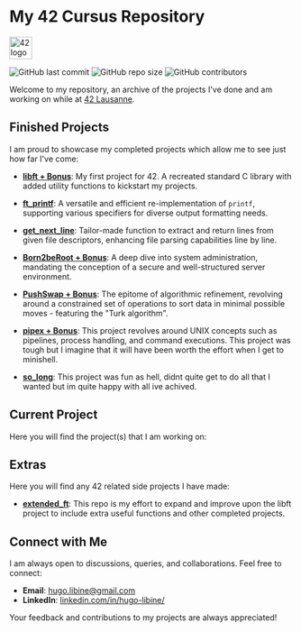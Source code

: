 # My 42 Cursus Repository

<img src="https://camo.githubusercontent.com/bceb89d6fd60ec75292970cfd163a9913a93d58152bc08817214fd925d3236e4/68747470733a2f2f34326c617573616e6e652e63682f77702d636f6e74656e742f75706c6f6164732f323032312f30312f34325f6c6f676f2e737667" width="40" alt="42 logo"> 

![GitHub last commit](https://img.shields.io/github/last-commit/hlibine/42-Repos)
![GitHub repo size](https://img.shields.io/github/repo-size/hlibine/42-Repos)
![GitHub contributors](https://img.shields.io/github/contributors/hlibine/42-Repos)

Welcome to my repository, an archive of the projects I've done and am working on while at [42 Lausanne](https://42lausanne.ch/).

## Finished Projects

I am proud to showcase my completed projects which allow me to see just how far I've come:

- **[libft + Bonus](https://github.com/hlibine/libft)**: My first project for 42. A recreated standard C library with added utility functions to kickstart my projects.

- **[ft_printf](https://github.com/hlibine/ft_printf)**: A versatile and efficient re-implementation of `printf`, supporting various specifiers for diverse output formatting needs.

- **[get_next_line](https://github.com/hlibine/get_next_line)**: Tailor-made function to extract and return lines from given file descriptors, enhancing file parsing capabilities line by line.

- **[Born2beRoot + Bonus](https://github.com/hlibine/born2beroot)**: A deep dive into system administration, mandating the conception of a secure and well-structured server environment.

- **[PushSwap + Bonus](https://github.com/hlibine/push_swap)**: The epitome of algorithmic refinement, revolving around a constrained set of operations to sort data in minimal possible moves - featuring the "Turk algorithm".

- **[pipex + Bonus](https://github.com/hlibine/pipex)**: This project revolves around UNIX concepts such as pipelines, process handling, and command executions. This project was tough but I imagine that it will have been worth the effort when I get to minishell.

- **[so_long](https://github.com/hlibine/so_long)**: This project was fun as hell, didnt quite get to do all that I wanted but im quite happy with all ive achived. 

## Current Project

Here you will find the project(s) that I am working on:



## Extras

Here you will find any 42 related side projects I have made:

- **[extended_ft](https://github.com/hlibine/extended_ft)**: This repo is my effort to expand and improve upon the libft project to include extra useful functions and other completed projects.

## Connect with Me

I am always open to discussions, queries, and collaborations. Feel free to connect:

- **Email**: [hugo.libine@gmail.com](hugo.libine@gmail.com)
- **LinkedIn**: [linkedin.com/in/hugo-libine/](https://www.linkedin.com/in/hugo-libine/)

Your feedback and contributions to my projects are always appreciated!
